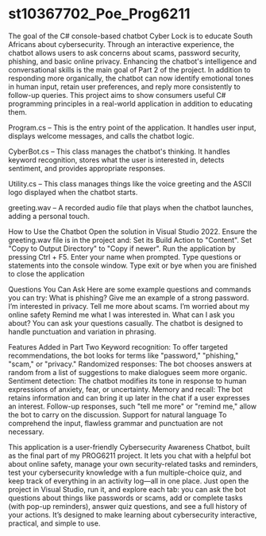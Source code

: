 # st10367702_Poe_Prog6211
The goal of the C# console-based chatbot Cyber Lock is to educate South Africans about cybersecurity.  Through an interactive experience, the chatbot allows users to ask concerns about scams, password security, phishing, and basic online privacy.
 Enhancing the chatbot's intelligence and conversational skills is the main goal of Part 2 of the project.  In addition to responding more organically, the chatbot can now identify emotional tones in human input, retain user preferences, and reply more consistently to follow-up queries.
 This project aims to show consumers useful C# programming principles in a real-world application in addition to educating them.

Program.cs – This is the entry point of the application. It handles user input, displays welcome messages, and calls the chatbot logic.

CyberBot.cs – This class manages the chatbot's thinking. It handles keyword recognition, stores what the user is interested in, detects sentiment, and provides appropriate responses.

Utility.cs – This class manages things like the voice greeting and the ASCII logo displayed when the chatbot starts.

greeting.wav – A recorded audio file that plays when the chatbot launches, adding a personal touch.

How to Use the Chatbot
Open the solution in Visual Studio 2022.
Ensure the greeting.wav file is in the project and:
Set its Build Action to "Content".
Set "Copy to Output Directory" to "Copy if newer".
Run the application by pressing Ctrl + F5.
Enter your name when prompted.
Type questions or statements into the console window.
Type exit or bye when you are finished to close the application


Questions You Can Ask
Here are some example questions and commands you can try:
What is phishing?
Give me an example of a strong password.
I’m interested in privacy.
Tell me more about scams.
I’m worried about my online safety
Remind me what I was interested in.
What can I ask you about?
You can ask your questions casually. The chatbot is designed to handle punctuation and variation in phrasing.


Features Added in Part Two
 Keyword recognition: To offer targeted recommendations, the bot looks for terms like "password," "phishing," "scam," or "privacy."
 Randomized responses: The bot chooses answers at random from a list of suggestions to make dialogues seem more organic.
 Sentiment detection: The chatbot modifies its tone in response to human expressions of anxiety, fear, or uncertainty.
 Memory and recall: The bot retains information and can bring it up later in the chat if a user expresses an interest.
 Follow-up responses, such "tell me more" or "remind me," allow the bot to carry on the discussion.
 Support for natural language  To comprehend the input, flawless grammar and punctuation are not necessary.

This application is a user-friendly Cybersecurity Awareness Chatbot, built as the final part of my PROG6211 project. 
It lets you chat with a helpful bot about online safety, manage your own security-related tasks and reminders, test your cybersecurity knowledge with a fun multiple-choice quiz, and keep track of everything in an activity log—all in one place. 
Just open the project in Visual Studio, run it, and explore each tab: you can ask the bot questions about things like passwords or scams, add or complete tasks (with pop-up reminders), answer quiz questions, and see a full history of your actions.
 It’s designed to make learning about cybersecurity interactive, practical, and simple to use.